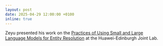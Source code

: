```yaml
---
layout: post
date: 2025-04-29 12:00:00 +0100
inline: true
---
```


Zeyu presented his work on the [Practices of Using Small and Large Language Models for Entity Resolution](https://blogs.ed.ac.uk/he-lab/2025/04/22/%e3%80%90bayes-coffee-house-tech-talk-series%e3%80%91practices-of-using-small-and-large-language-models-for-entity-resolution/) at the Huawei-Edinburgh Joint Lab.